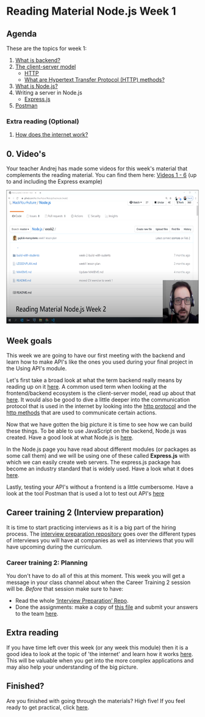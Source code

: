 # Reading Material Node.js Week 1

## Agenda

These are the topics for week 1:

1. [What is backend?](https://study.hackyourfuture.net/#/software-development/backend.md)
2. [The client-server model](https://study.hackyourfuture.net/#/definitions/client-server-model.md)
   - [HTTP](https://study.hackyourfuture.net/#/the-internet/http.md)
   - [What are Hypertext Transfer Protocol (HTTP) methods?](https://study.hackyourfuture.net/#/the-internet/http-methods)
3. [What is Node.js?](https://study.hackyourfuture.net/#/node-js/)
4. Writing a server in Node.js
   - [Express.js](https://study.hackyourfuture.net/#/node-js/express-js)
5. [Postman](https://study.hackyourfuture.net/#/tools/postman.md)

### Extra reading (Optional)

1. [How does the internet work?](https://study.hackyourfuture.net/#/the-internet/)

## 0. Video's

Your teacher Andrej has made some videos for this week's material that complements the reading material. You can find them here: [Videos 1 - 6](https://www.youtube.com/playlist?list=PLVYDhqbgYpYXpc_l_Vlj8yz3LjgkkWXnn) (up to and including the Express example)

<a href="https://www.youtube.com/playlist?list=PLVYDhqbgYpYXpc_l_Vlj8yz3LjgkkWXnn" target="_blank"><img src="../assets/andrej.png" width="600" height="350" alt="HYF Video" /></a>

## Week goals

This week we are going to have our first meeting with the backend and learn how to make API's like the ones you used during your final project in the Using API's module.

Let's first take a broad look at what the term backend really means by reading up on it [here](https://study.hackyourfuture.net/#/software-development/backend.md). A common used term when looking at the frontend/backend ecosystem is the client-server model, read up about that [here](https://study.hackyourfuture.net/#/definitions/client-server-model.md). It would also be good to dive a little deeper into the communication protocol that is used in the internet by looking into the [http protocol](https://study.hackyourfuture.net/#/the-internet/http.md) and the [http methods](https://study.hackyourfuture.net/#/the-internet/http-methods) that are used to communicate certain actions.

Now that we have gotten the big picture it is time to see how we can build these things. To be able to use JavaScript on the backend, Node.js was created. Have a good look at what Node.js is [here](https://study.hackyourfuture.net/#/node-js/).

In the Node.js page you have read about different modules (or packages as some call them) and we will be using one of these called **Express.js** with which we can easily create web servers. The express.js package has become an industry standard that is widely used. Have a look what it does [here](https://study.hackyourfuture.net/#/node-js/express-js).

Lastly, testing your API's without a frontend is a little cumbersome. Have a look at the tool Postman that is used a lot to test out API's [here](https://study.hackyourfuture.net/#/tools/postman.md)

## Career training 2 (Interview preparation)

It is time to start practicing interviews as it is a big part of the hiring process. The [interview preparation repository](https://github.com/HackYourFuture/interviewpreparation) goes over the different types of interviews you will have at companies as well as interviews that you will have upcoming during the curriculum.

### Career training 2: Planning

You don't have to do all of this at this moment. This week you will get a message in your class channel about when the Career Training 2 session will be. _Before_ that session make sure to have:

- Read the whole [‘Interview Preparation’ Repo](https://github.com/HackYourFuture/interviewpreparation).
- Done the assignments: make a copy of [this file](https://docs.google.com/document/u/2/d/114rTGS4eG6tpkrMAyVIdvgTrnpmkRL6ax_smkw1B0HI/copy) and submit your answers to the team [here](https://hackyourfuture.typeform.com/to/s6zYAugm).

## Extra reading

If you have time left over this week (or any week this module) then it is a good idea to look at the topic of 'the internet' and learn how it works [here](https://study.hackyourfuture.net/#/the-internet/). This will be valuable when you get into the more complex applications and may also help your understanding of the big picture.

## Finished?

Are you finished with going through the materials? High five! If you feel ready to get practical, click [here](./MAKEME.md).
